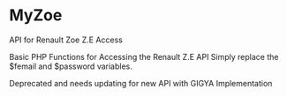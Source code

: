 # MyZoe
API for Renault Zoe Z.E Access

Basic PHP Functions for Accessing the Renault Z.E API
Simply replace the $femail and $password variables.


Deprecated and needs updating for new API with GIGYA Implementation

